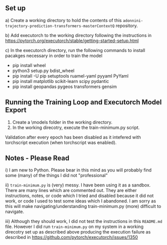 
## Set up
a) Create a working directory to hold the contents of this ```adonnini-trajectory-prediction-transformers-masterContextQ``` repository.

b) Add executorch to the working directory following the instructions in
https://pytorch.org/executorch/stable/getting-started-setup.html

c) In the executorch directory, run the following commands to install pacakges necessary in order to train the model
- pip install wheel
- python3 setup.py bdist_wheel
- pip install -U pip setuptools ruamel-yaml pyyaml PyYaml
- pip install matplotlib scikit-learn scipy pydantic
- pip install geopandas pygeos transformers gensim

## Running the Training Loop and Executorch Model Export
1. Create a \models folder in the working directory.
2. In the working direcotry, execute the train-minimum.py script. 

Validation after every epoch has been disabled as it intefered with torchscript execution (when torchscript was enabled).

## Notes - Please Read
i) I am new to Python. Please bear in this mind as you will probably find some (many) of the things I did not "professional"

ii) ```train-minimum.py``` is (very) messy. I have been using it as a sandbox. There are many lines which are commented out. They are either instructions, notes, or code which I tried and disabled because it did not work, or code I used to test some ideas which I abandoned. I am sorry as this will make navigating/understanding train-minimum.py (more) difficult to navigate.

iii) Although they should work, I did not test the instructions in this ```README.md``` file. However I did run ```train-minimum.py``` on my system in a working direcotry set up as described above producing the execution failure as described in
https://github.com/pytorch/executorch/issues/1350
  

